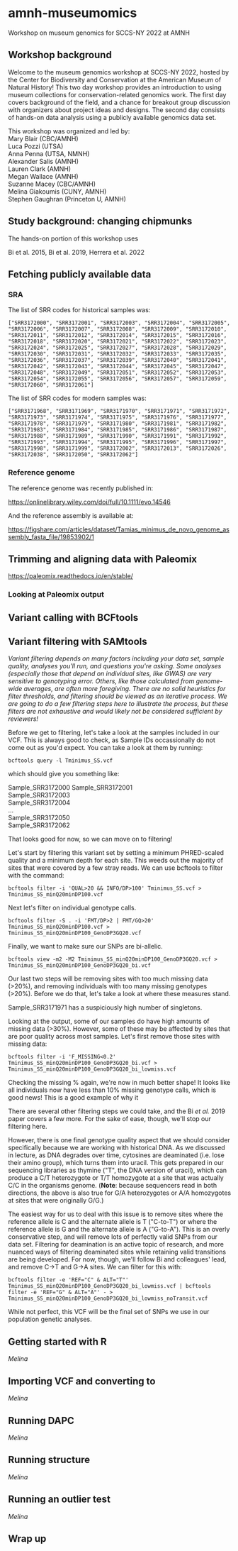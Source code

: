 # amnh-museumomics
Workshop on museum genomics for SCCS-NY 2022 at AMNH

## Workshop background ##

Welcome to the museum genomics workshop at SCCS-NY 2022, hosted by the Center for Biodiversity and Conservation at the American Museum of Natural History! This two day workshop provides an introduction to using museum collections for conservation-related genomics work. The first day covers background of the field, and a chance for breakout group discussion with organizers about project ideas and designs. The second day consists of hands-on data analysis using a publicly available genomics data set. 

This workshop was organized and led by:  
Mary Blair (CBC/AMNH)  
Luca Pozzi (UTSA)  
Anna Penna (UTSA, NMNH)  
Alexander Salis (AMNH)  
Lauren Clark (AMNH)  
Megan Wallace (AMNH)  
Suzanne Macey (CBC/AMNH)  
Melina Giakoumis (CUNY, AMNH)  
Stephen Gaughran (Princeton U, AMNH)  

## Study background: changing chipmunks ##

The hands-on portion of this workshop uses 

Bi et al. 2015, Bi et al. 2019, Herrera et al. 2022

## Fetching publicly available data ##

### SRA ###

The list of SRR codes for historical samples was:

`["SRR3172000", "SRR3172001", "SRR3172003", "SRR3172004", "SRR3172005", "SRR3172006", "SRR3172007", "SRR3172008", "SRR3172009", "SRR3172010", "SRR3172011", "SRR3172012", "SRR3172014", "SRR3172015", "SRR3172016", "SRR3172018", "SRR3172020", "SRR3172021", "SRR3172022", "SRR3172023", "SRR3172024", "SRR3172025", "SRR3172027", "SRR3172028", "SRR3172029", "SRR3172030", "SRR3172031", "SRR3172032", "SRR3172033", "SRR3172035", "SRR3172036", "SRR3172037", "SRR3172039", "SRR3172040", "SRR3172041", "SRR3172042", "SRR3172043", "SRR3172044", "SRR3172045", "SRR3172047", "SRR3172048", "SRR3172049", "SRR3172051", "SRR3172052", "SRR3172053", "SRR3172054", "SRR3172055", "SRR3172056", "SRR3172057", "SRR3172059", "SRR3172060", "SRR3172061"]`

The list of SRR codes for modern samples was:

`["SRR3171968", "SRR3171969", "SRR3171970", "SRR3171971", "SRR3171972", "SRR3171973", "SRR3171974", "SRR3171975", "SRR3171976", "SRR3171977", "SRR3171978", "SRR3171979", "SRR3171980", "SRR3171981", "SRR3171982", "SRR3171983", "SRR3171984", "SRR3171985", "SRR3171986", "SRR3171987", "SRR3171988", "SRR3171989", "SRR3171990", "SRR3171991", "SRR3171992", "SRR3171993", "SRR3171994", "SRR3171995", "SRR3171996", "SRR3171997", "SRR3171998", "SRR3171999", "SRR3172002", "SRR3172013", "SRR3172026", "SRR3172038", "SRR3172050", "SRR3172062"]`

### Reference genome ###

The reference genome was recently published in: 

https://onlinelibrary.wiley.com/doi/full/10.1111/evo.14546

And the reference assembly is available at:

https://figshare.com/articles/dataset/Tamias_minimus_de_novo_genome_assembly_fasta_file/19853902/1




## Trimming and aligning data with Paleomix

https://paleomix.readthedocs.io/en/stable/

### Looking at Paleomix output ###

## Variant calling with BCFtools ##

## Variant filtering with SAMtools ##

*Variant filtering depends on many factors including your data set, sample quality, analyses you'll run, and questions you're asking. Some analyses (especially those that depend on individual sites, like GWAS) are very sensitive to genotyping error. Others, like those calculated from genome-wide averages, are often more foregiving. There are no solid heuristics for filter thresholds, and filtering should be viewed as an iterative process. We are going to do a few filtering steps here to illustrate the process, but these filters are not exhaustive and would likely not be considered sufficient by reviewers!*

Before we get to filtering, let's take a look at the samples included in our VCF. This is always good to check, as Sample IDs occassionally do not come out as you'd expect. You can take a look at them by running:

`bcftools query -l Tminimus_SS.vcf`

which should give you something like:

Sample_SRR3172000
Sample_SRR3172001  
Sample_SRR3172003  
Sample_SRR3172004  
...  
Sample_SRR3172050  
Sample_SRR3172062

That looks good for now, so we can move on to filtering!

Let's start by filtering this variant set by setting a minimum PHRED-scaled quality and a minimum depth for each site. This weeds out the majority of sites that were covered by a few stray reads. We can use bcftools to filter with the command:

`bcftools filter -i 'QUAL>20 && INFO/DP>100' Tminimus_SS.vcf > Tminimus_SS_minQ20minDP100.vcf`

Next let's filter on individual genotype calls. 

`bcftools filter -S . -i 'FMT/DP>2 | FMT/GQ>20' Tminimus_SS_minQ20minDP100.vcf > Tminimus_SS_minQ20minDP100_GenoDP3GQ20.vcf`

Finally, we want to make sure our SNPs are bi-allelic. 

`bcftools view -m2 -M2 Tminimus_SS_minQ20minDP100_GenoDP3GQ20.vcf > Tminimus_SS_minQ20minDP100_GenoDP3GQ20_bi.vcf`

Our last two steps will be removing sites with too much missing data (>20%), and removing individuals with too many missing genotypes (>20%). Before we do that, let's take a look at where these measures stand. 


Sample_SRR3171971 has a suspiciously high number of singletons. 

Looking at the output, some of our samples do have high amounts of missing data (>30%). However, some of these may be affected by sites that are poor quality across most samples. Let's first remove those sites with missing data:

`bcftools filter -i 'F_MISSING<0.2' Tminimus_SS_minQ20minDP100_GenoDP3GQ20_bi.vcf > Tminimus_SS_minQ20minDP100_GenoDP3GQ20_bi_lowmiss.vcf` 

Checking the missing % again, we're now in much better shape! It looks like all individuals now have less than 10% missing genotype calls, which is good news! This is a good example of why it

There are several other filtering steps we could take, and the Bi *et al.* 2019 paper covers a few more. For the sake of ease, though, we'll stop our filtering here.

However, there is one final genotype quality aspect that we should consider specifically because we are working with historical DNA. As we discussed in lecture, as DNA degrades over time, cytosines are deaminated (i.e. lose their amino group), which turns them into uracil. This gets prepared in our sequencing libraries as thymine ("T", the DNA version of uracil), which can produce a C/T heterozygote or T/T homozygote at a site that was actually C/C in the organisms genome. (**Note**: because sequencers read in both directions, the above is also true for G/A heterozygotes or A/A homozygotes at sites that were originally G/G.)

The easiest way for us to deal with this issue is to remove sites where the reference allele is C and the alternate allele is T ("C-to-T") or where the reference allele is G and the alternate allele is A ("G-to-A"). This is an overly conservative step, and will remove lots of perfectly valid SNPs from our data set. Filtering for deamination is an active topic of research, and more nuanced ways of filtering deaminated sites while retaining valid transitions are being developed. For now, though, we'll follow Bi and colleagues' lead, and remove C->T and G->A sites. We can filter for this with:

`bcftools filter -e 'REF="C" & ALT="T"' Tminimus_SS_minQ20minDP100_GenoDP3GQ20_bi_lowmiss.vcf | bcftools filter -e 'REF="G" & ALT="A"' - > Tminimus_SS_minQ20minDP100_GenoDP3GQ20_bi_lowmiss_noTransit.vcf`

While not perfect, this VCF will be the final set of SNPs we use in our population genetic analyses.

## Getting started with R ##

*Melina*

## Importing VCF and converting to ##

*Melina*

## Running DAPC ##

*Melina*

## Running structure ## 

*Melina*

## Running an outlier test ##

*Melina*

## Wrap up ##




